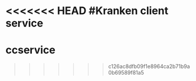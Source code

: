 <<<<<<< HEAD
#Kranken client service
=======
# ccservice
>>>>>>> c126ac8dfb09f1e8964ca2b71b9a0b69589f81a5

